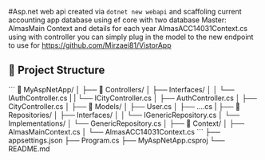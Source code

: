#Asp.net web api 
created via `dotnet new webapi` and scaffoling current accounting app database using ef core with two database Master: AlmasMain Context and details for each year AlmasACC14031Context.cs
using with controller you can simply plug in the model to the new endpoint to use for https://github.com/Mirzaei81/VistorApp

## 📂 Project Structure
\`\`\`
📁 MyAspNetApp/
│
├── 📁 Controllers/
│ ├── Interfaces/
│ │ └── IAuthController.cs
| | └── ICityController.cs
│ ├── AuthController.cs
│ ├── CityController.cs
│
├── 📁 Models/
│ ├── User.cs
│ ├── ....cs
|
├── 📁 Repositories/
│ ├── Interfaces/
│ │ └── IGenericRepository.cs
│ └── Implementations/
│ └── GenericRepository.cs
│
├── 📁 Context/
│ ├── AlmasMainContext.cs
│ └── AlmasACC14031Context.cs
\`\`\`
├── appsettings.json
├── Program.cs
├── MyAspNetApp.csproj
└── README.md
